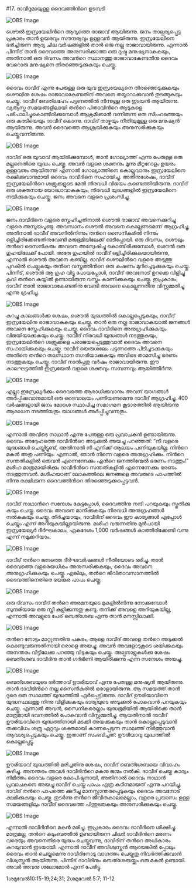 #17. ദാവീദുമായുള്ള ദൈവത്തിന്‍റെ ഉടമ്പടി

![OBS Image](https://cdn.door43.org/obs/jpg/360px/obs-en-17-01.jpg)

ശൌല്‍ ഇസ്രയേലിന്‍റെ ആദ്യത്തെ രാജാവ് ആയിരുന്നു. ജനം താല്പര്യപ്പെട്ട പ്രകാരം താന്‍ ഉയരവും സൗന്ദര്യവും ഉള്ളവന്‍ ആയിരുന്നു. ഇസ്രയേലിനെ ഭരിച്ചിരുന്ന ആദ്യ ചില വര്‍ഷങ്ങളില്‍ താന്‍ ഒരു നല്ല രാജാവായിരുന്നു. എന്നാല്‍ പിന്നീട് താന്‍ ദൈവത്തെ അനുസരിക്കാത്ത ഒരു ദുഷ്ട മനുഷ്യനാകുകയും, അതിനാല്‍ ഒരു ദിവസം അവന്‍റെ സ്ഥാനത്തു രാജാവാകേണ്ടതിനു ദൈവം വേറൊരു മനുഷ്യനെ തിരഞ്ഞെടുക്കുകയും ചെയ്തു. 

![OBS Image](https://cdn.door43.org/obs/jpg/360px/obs-en-17-02.jpg)

ദൈവം ദാവീദ് എന്നു പേരുള്ള ഒരു യുവ ഇസ്രയേല്യനെ തിരഞ്ഞെടുക്കുകയും ശൌലിനു ശേഷം രാജാവാകേണ്ടതിന് അവനെ  തയ്യാറാക്കുവാന്‍ തുടങ്ങുകയും ചെയ്തു. ദാവീദ് ബേത്‌ലഹേം പട്ടണത്തില്‍ നിന്നുള്ള ഒരു ഇടയന്‍ ആയിരുന്നു. വ്യത്യസ്ത സമയങ്ങളിലായി തന്‍റെ പിതാവിന്‍റെ ആടുകളെ പരിപാലിച്ചുകൊണ്ടിരിക്കുമ്പോള്‍ ആക്രമിക്കാന്‍ വന്നിരുന്ന ഒരു സിംഹത്തെയും ഒരു കരടിയെയും ദാവീദ് കൊന്നു. ദാവീദ് താഴ്മയും നീതിയുമുള്ള ഒരു മനുഷ്യന്‍ ആയിരുന്നു. അവന്‍ ദൈവത്തെ ആശ്രയിക്കുകയും അനുസരിക്കുകയും ചെയ്തുവന്നിരുന്നു. 

![OBS Image](https://cdn.door43.org/obs/jpg/360px/obs-en-17-03.jpg)

ദാവീദ് ഒരു യുവാവ് ആയിരിക്കുമ്പോള്‍, താന്‍ ഗോല്യാത്ത് എന്നു പേരുള്ള ഒരു മല്ലനെതിരെ യുദ്ധം ചെയ്തു. അവന്‍ വളരെ ശക്തനും മൂന്നു മീറ്ററോളം ഉയരം ഉള്ളവനും ആയിരുന്നു! എന്നാല്‍ ഗോല്യാത്തിനെ കൊല്ലുവാനും ഇസ്രയേലിനെ രക്ഷിക്കുവാനുമായി ദൈവം ദാവീദിനെ സഹായിച്ചു. അതിനുശേഷം, ദാവീദ് ഇസ്രയേലിന്‍റെ ശത്രുക്കളുടെ മേല്‍ നിരവധി വിജയം കണ്ടെത്തിയിരുന്നു. ദാവീദ് ഒരു ശക്തനായ യോദ്ധാവാകുകയും, നിരവധി യുദ്ധങ്ങളില്‍ ഇസ്രയേലിനെ നയിക്കുകയും ചെയ്തു. ജനം അവനെ വളരെ പ്രശംസിച്ചു.

![OBS Image](https://cdn.door43.org/obs/jpg/360px/obs-en-17-04.jpg)

ജനം ദാവീദിനെ വളരെ സ്നേഹിച്ചതിനാല്‍ ശൌല്‍ രാജാവ് അവനെക്കുറിച്ചു വളരെ അസൂയപൂണ്ടു. അവസാനം ശൌല്‍ അവനെ കൊല്ലണമെന്ന് ആഗ്രഹിച്ചു, അതിനാല്‍ ദാവീദ് അവനില്‍നിന്നും തന്‍റെ സൈനികരില്‍ നിന്നും ഒളിച്ചിരിക്കേണ്ടതിനുവേണ്ടി മരുഭൂമിയിലേക്ക് ഓടിപ്പോയി. ഒരു ദിവസം, ശൌലും തന്‍റെ സൈനികരും അവനെ അന്വേഷിച്ചു കൊണ്ടിരിക്കുമ്പോള്‍, ശൌല്‍ ഒരു ഗുഹയിലേക്ക് പോയി. അതേ ഗുഹയില്‍ ദാവീദ് ഒളിച്ചിരിക്കുകയായിരുന്നു, എന്നാല്‍ ശൌല്‍ അവനെ കണ്ടില്ല. ദാവീദ് ശൌലിന്‍റെ വളരെ അടുത്തു പുറകില്‍ ചെല്ലുകയും തന്‍റെ വസ്ത്രത്തിന്‍റെ ഒരു കഷണം മുറിച്ചെടുക്കുകയും ചെയ്തു. പിന്നീട്, ശൌല്‍ ആ ഗുഹ വിട്ടു പോയപ്പോള്‍, ദാവീദ് അവനോട് ഉറക്കെ വിളിച്ചു കൂവി തന്‍റെ കയ്യില്‍ ഉണ്ടായിരുന്ന വസ്ത്രം കാണിക്കുകയും ചെയ്തു. ഇപ്രകാരം, ദാവീദ് താന്‍ രാജാവാകേണ്ടതിനു വേണ്ടി അവനെ കൊല്ലുന്നതിനു വിസ്സമ്മതിച്ചു എന്നു ഗ്രഹിച്ചു. 

![OBS Image](https://cdn.door43.org/obs/jpg/360px/obs-en-17-05.jpg)

കുറച്ചു കാലങ്ങള്‍ക്കു ശേഷം, ശൌല്‍ യുദ്ധത്തില്‍ കൊല്ലപ്പെടുകയും, ദാവീദ് ഇസ്രയേലിനു രാജാവാകുകയും ചെയ്തു. താന്‍ ഒരു നല്ല രാജാവാകയാല്‍  ജനങ്ങള്‍ അവനെ സ്നേഹിക്കുകയും ചെയ്തു. ദൈവം ദാവീദിനെ അനുഗ്രഹിക്കുകയും വിജയിയാക്കുകയും ചെയ്തു. ദാവീദ് നിരവധി യുദ്ധങ്ങള്‍ നടത്തുകയും, ഇസ്രയേലിന്‍റെ ശത്രുക്കളെ പരാജയപ്പെടുത്തുവാന്‍ ദൈവം അവനെ സഹായിക്കുകയും ചെയ്തു. ദാവീദ് യെരുശലേം പട്ടണത്തെ പിടിച്ചടക്കുകയും അതിനെ തന്‍റെ തലസ്ഥാന നഗരിയാക്കുകയും അവിടെ താമസിച്ചു ഭരണം നടത്തുകയും ചെയ്തു. ദാവീദ് നാല്‍പ്പതു വര്‍ഷം രാജാവായിരുന്നു. ഈ കാലഘട്ടത്തില്‍ ഇസ്രയേല്‍ വളരെ ശക്തവും സമ്പന്നവും ആയിത്തീര്‍ന്നു.

![OBS Image](https://cdn.door43.org/obs/jpg/360px/obs-en-17-06.jpg)

എല്ലാ ഇസ്രേല്യര്‍ക്കും ദൈവത്തെ ആരാധിക്കുവാനും അവന് യാഗങ്ങള്‍  അര്‍പ്പിക്കുവാനുമായി ഒരു ദൈവാലയം പണിയണമെന്നു ദാവീദ് ആഗ്രഹിച്ചു. 400 വര്‍ഷങ്ങളായി ജനം മോശെ സ്ഥാപിച്ച സമാഗമന കൂടാരത്തില്‍ ആയിരുന്നു ആരാധന നടത്തിയതും യാഗങ്ങള്‍ അര്‍പ്പിച്ചുവന്നതും.

![OBS Image](https://cdn.door43.org/obs/jpg/360px/obs-en-17-07.jpg)

എന്നാല്‍ അവിടെ നാഥാന്‍ എന്നു പേരുള്ള ഒരു പ്രവാചകന്‍ ഉണ്ടായിരുന്നു. ദൈവം അദ്ദേഹത്തെ ദാവീദിന്‍റെ അടുക്കല്‍ അയച്ചു പറഞ്ഞത്: “നീ വളരെ യുദ്ധങ്ങള്‍ ചെയ്തിട്ടുണ്ട്, അതിനാല്‍ നീ എനിക്ക് ആലയം പണിയുകയില്ല. നിന്‍റെ മകന്‍ അതു പണിയും. എന്നാല്‍, ഞാന്‍ നിന്നെ വളരെ അനുഗ്രഹിക്കും. നിന്‍റെ സന്തതികളില്‍ ഒരുവന്‍ എന്നെന്നേക്കും എന്‍റെ ജനത്തിന്മേല്‍ ഭരണം നടത്തും!” മശീഹ മാത്രമായിരിക്കും ദാവീദിന്‍റെ സന്തതികളില്‍ എന്നെന്നേക്കും ഭരണം നടത്തുന്നവന്‍.   മശീഹയാണ് ലോകത്തിലെ ജനങ്ങളെ അവരുടെ പാപത്തില്‍ നിന്നു രക്ഷിക്കുന്ന ദൈവത്തിന്‍റെ തിരഞ്ഞെടുക്കപ്പെട്ടവന്‍. 

![OBS Image](https://cdn.door43.org/obs/jpg/360px/obs-en-17-08.jpg)

ദാവീദ് നാഥാന്‍റെ സന്ദേശം കേട്ടപ്പോള്‍, ദൈവത്തിനു നന്ദി പറയുകയും സ്തുതിക്കു കയും ചെയ്തു. ദൈവം അവനെ മാനിക്കുകയും നിരവധി അനുഗ്രഹങ്ങള്‍ നല്‍കുകയും ചെയ്തു. തീര്‍ച്ചയായും, ദാവീദിന് ദൈവം ഈ കാര്യങ്ങള്‍ എപ്പോള്‍ ചെയ്യും എന്ന് അറിയുകയില്ലായിരുന്നു. മശീഹ വരുന്നതിനു മുന്‍പായി ഇസ്രയേല്യര്‍ ദീര്‍ഘകാലം, ഏകദേശം 1,000 വര്‍ഷങ്ങള്‍ കാത്തിരിക്കേണ്ടി വന്നു എന്ന് നമുക്കറിയാം.

![OBS Image](https://cdn.door43.org/obs/jpg/360px/obs-en-17-09.jpg)

ദാവീദ് തന്‍റെ ജനത്തെ ദീര്‍ഘവര്‍ഷങ്ങള്‍ നീതിയോടെ ഭരിച്ചു. താന്‍ ദൈവത്തെ വളരെയധികം അനുസരിക്കുകയും, ദൈവം അവനെ അനുഗ്രഹിക്കുകയും ചെയ്തു. എങ്കിലും, തന്‍റെ ജീവിതാവസാനത്തില്‍ ദൈവത്തിനെതിരെ ഭയങ്കര പാപം ചെയ്തു.

![OBS Image](https://cdn.door43.org/obs/jpg/360px/obs-en-17-10.jpg)

ഒരു ദിവസം ദാവീദ് തന്‍റെ അരമനയുടെ മുകളില്‍നിന്നു നോക്കുമ്പോള്‍ സുന്ദരിയായ ഒരു സ്ത്രീ കുളിക്കുന്നതു കണ്ടു. തനിക്ക് അവളെ അറിയുകയില്ല, എന്നാല്‍ അവളുടെ പേര് ബെത്ശേബ എന്നു താന്‍ മനസ്സിലാക്കി. 

![OBS Image](https://cdn.door43.org/obs/jpg/360px/obs-en-17-11.jpg)

തന്‍റെ നോട്ടം മാറ്റുന്നതിനു പകരം, ആളെ ദാവീദ് അവളെ തന്‍റെ  അടുക്കല്‍ കൊണ്ടുവരുന്നതിനായി ഒരാളെ അയച്ചു. അവന്‍ അവളോടുകൂടെ ശയിക്കുകയും അനന്തരം വീട്ടിലേക്കു പറഞ്ഞു വിടുകയും ചെയ്തു. അല്പനാളുകള്‍ക്കു ശേഷം ബെത്ശേബ ദാവീദിനു താന്‍ ഗര്‍ഭിണി ആയിരിക്കുന്നു എന്ന സന്ദേശം അയച്ചു. 

![OBS Image](https://cdn.door43.org/obs/jpg/360px/obs-en-17-12.jpg)

ബെത്ശേബയുടെ ഭര്‍ത്താവ് ഊരിയാവ് എന്നു പേരുള്ള മനുഷ്യന്‍ ആയിരുന്നു. താന്‍ ദാവീദിന്‍റെ നല്ല സൈനികരില്‍ ഒരാളായിരുന്നു. ആ സമയത്ത് താന്‍ ദൂരെ ഒരു സ്ഥലത്ത് യുദ്ധത്തില്‍ ഏര്‍പ്പെട്ടിരുന്നു. ദാവീദ് ഊരിയാവിനെ യുദ്ധസ്ഥലത്തു നിന്നു വിളിക്കുകയും ഭാര്യയുടെ അടുക്കല്‍ പോകുവാന്‍ പറയുകയും ചെയ്തു. എന്നാല്‍ അവന്‍, സൈനികരെല്ലാം യുദ്ധഭൂമിയില്‍ ആയിരിക്കെ താന്‍ മാത്രമായി  ഭവനത്തില്‍ പോകുവാന്‍ വിസ്സമ്മതിച്ചു. ആയതിനാല്‍ ദാവീദ് ഊരിയാവിനെ യുദ്ധത്തിനായി മടക്കി അയക്കുകയും താന്‍ കൊല്ലപ്പെടുവാന്‍ തക്കവിധം ശത്രു ഏറ്റവും ശക്തമായി കാണപ്പെടുന്ന സ്ഥലത്ത് നിര്‍ത്തുവാന്‍ ആവശ്യപ്പെടുകയും ചെയ്തു. ഇതാണ്  സംഭവിച്ചത്: ഊരിയാവു യുദ്ധത്തില്‍ കൊല്ലപ്പെട്ടു. 

![OBS Image](https://cdn.door43.org/obs/jpg/360px/obs-en-17-13.jpg)

ഊരിയാവ് യുദ്ധത്തില്‍ മരിച്ചതിനു ശേഷം, ദാവീദ് ബെത്ശേബയെ വിവാഹം കഴിച്ചു. അനന്തരം അവള്‍ ദാവീദിന്‍റെ മകനു ജന്മം നല്‍കി. ദാവീദ് ചെയ്ത കാര്യം നിമിത്തം ദൈവം വളരെ കോപിഷ്ടനായി, അതിനാല്‍ ദൈവം നാഥാന്‍ പ്രവാചകനെ അയച്ചു ദാവീദ് ചെയ്ത പാപം എത്ര കഠിനമായത് എന്നു പറയിച്ചു. ദാവീദ് തന്‍റെ പാപത്തെ ക്കുറിച്ചു മാനസ്സാന്തരപ്പെടുകയും ദൈവം അവനോട് ക്ഷമിക്കുകയും ചെയ്തു. തുടര്‍ന്നു തന്‍റെ ജീവിതകാലമെല്ലാം, വളരെ പ്രയാസം ഉള്ള സമയങ്ങളിലും ദാവീദ് ദൈവത്തെ പിന്തുടരുകയും അനുസരിക്കുകയും ചെയ്തു.

![OBS Image](https://cdn.door43.org/obs/jpg/360px/obs-en-17-14.jpg)

എന്നാല്‍ ദാവീദിന്‍റെ മകന്‍‍ മരിച്ചു. ഇപ്രകാരം ദൈവം ദാവീദിനെ ശിക്ഷിച്ചു. മാത്രമല്ല, തന്‍റെ കുടുംബത്തില്‍ ഉണ്ടായിരുന്ന ചിലര്‍ ദാവീദിന്‍റെ മരണം വരെയും അവനെതിരെ യുദ്ധം ചെയ്തുവന്നു, ദാവീദിന് തന്‍റെ  അധികാരം കുറയുവാന്‍ ഇടയായി. എന്നാല്‍ ദാവീദ് അവിശ്വസ്തന്‍ ആയെങ്കില്‍ പ്പോലും ദൈവം താന്‍ ചെയ്യുമെന്നു ദാവീദിനോടു വാഗ്ദത്തം ചെയ്തതു നിവര്‍ത്തിക്കുവാന്‍ വിശ്വസ്തന്‍ ആയിരുന്നു. പിന്നീട് ദാവീദിനും ബെത്ശേബയ്ക്കും ഒരു മകന്‍ ഉണ്ടായി. അവര്‍ അവനു ശലോമോന്‍ എന്ന് പേരിട്ടു.  

1ശമുവേല്‍10:15-19;24;31; 2ശമുവേല്‍ 5:7; 11-12

